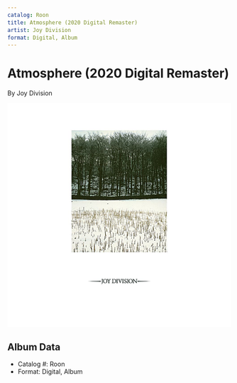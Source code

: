 ```yaml
---
catalog: Roon
title: Atmosphere (2020 Digital Remaster)
artist: Joy Division
format: Digital, Album
---
```


# Atmosphere (2020 Digital Remaster)

By Joy Division

![](../../assets/albumcovers/Joy_Division-Atmosphere_2020_Digital_Remaster.png)

## Album Data

- Catalog #: Roon
- Format: Digital, Album

